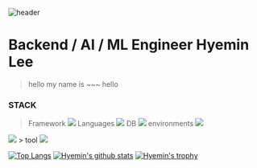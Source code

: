 ![header](https://capsule-render.vercel.app/api?type=wave&color=d7a45d&height=160&section=header&text=Backend%20/AI/MLEngineerHyeminLee&fontAlign=50&fontAlignY=70&fontSize=90&fontColor=000000)

# Backend / AI / ML Engineer Hyemin Lee 
> hello my name is ~~~
> hello

### STACK 
> Framework <img src="https://img.shields.io/badge/Django-092E20?style=flat-square&logo=Django&logoColor=orange"/>
> Languages <img src="https://img.shields.io/badge/Python-3776AB?style=flat-square&logo=Python&logoColor=yellow"/>
> DB           <img src="https://img.shields.io/badge/MariaDB-003545?style=flat-square&logo=MariaDB&logoColor=white"/>
> environments <img src="https://img.shields.io/badge/Docker-2496ED?style=flat-square&logo=Docker&logoColor=white"/>
<img src="https://img.shields.io/badge/Anaconda-44A833?style=flat-square&logo=Anaconda&logoColor=white"/>
> tool          <img src="https://img.shields.io/badge/PyCharm-000000?style=flat-square&logo=PyCharm&logoColor=yellow"/>

 [![Top Langs](https://github-readme-stats.vercel.app/api/top-langs/?username=HyeminLee1&layout=compact&theme=buefy)](https://github.com/HyeminLee1/github-top-langs)
 [![Hyemin's github stats](https://github-readme-stats.vercel.app/api?username=HyeminLee&theme=buefy)](https://github.com/HyeminLee1/github-readme-stats)
 [![Hyemin's trophy](https://github-profile-trophy.vercel.app/?username=Hyemin&theme=nord)](https://github.com/HyeminLee1/github-profile-trophy)
